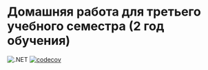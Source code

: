 # Домашняя работа для третьего учебного семестра (2 год обучения)

![.NET](https://github.com/max-arshinov/dotnet-homeworks-2/actions/workflows/dotnet.yml/badge.svg)
[![codecov](https://codecov.io/gh/Ajbolitt76/dotnet-homeworks-2/branch/Muhamedshin-A-HW-1/graph/badge.svg?token=C30KRWV6SH)](https://codecov.io/gh/Ajbolitt76/dotnet-homeworks-2)